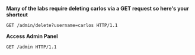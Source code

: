 
**Many of the labs require deleting carlos via a GET request so here's your shortcut**

```http
GET /admin/delete?username=carlos HTTP/1.1
```

**Access Admin Panel**
```http
GET /admin HTTP/1.1
```
